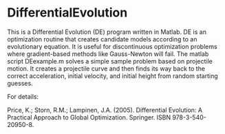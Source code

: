 # DifferentialEvolution
This is a Differential Evolution (DE) program written in Matlab. DE is an optimization routine that creates candidate models according to an evolutionary equation.
It is useful for discontinuous optimization problems where gradient-based methods like Gauss-Newton will fail. The matlab script DEexample.m solves a simple sample
problem based on projectile motion. It creates a projectile curve and then finds its way back to the correct acceleration, initial velocity, and initial height from random 
starting guesses.

For details:

Price, K.; Storn, R.M.; Lampinen, J.A. (2005). Differential Evolution: A Practical Approach to Global Optimization. Springer. ISBN 978-3-540-20950-8.
